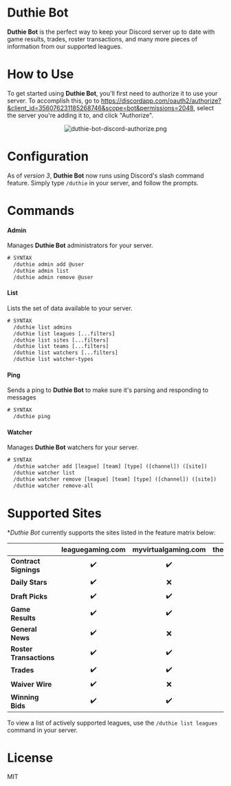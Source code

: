 Duthie Bot
===============
**Duthie Bot** is the perfect way to keep your Discord server up to date with game results, trades, roster transactions, and many more pieces of information from our supported leagues.

How to Use
==========
To get started using **Duthie Bot**, you'll first need to authorize it to use your server. To accomplish this, go to https://discordapp.com/oauth2/authorize?&client_id=356076231185268746&scope=bot&permissions=2048, select the server you're adding it to, and click "Authorize".

<p align="center"><img alt="duthie-bot-discord-authorize.png" src="https://i.imgur.com/Tk4Tk8z.png" /></p>

Configuration
=============
As of *version 3*, **Duthie Bot** now runs using Discord's slash command feature. Simply type `/duthie` in your server, and follow the prompts.

Commands
========
#### Admin
Manages **Duthie Bot** administrators for your server.
```vb
# SYNTAX
  /duthie admin add @user
  /duthie admin list
  /duthie admin remove @user
```

#### List
Lists the set of data available to your server.
```vb
# SYNTAX
  /duthie list admins
  /duthie list leagues [...filters]
  /duthie list sites [...filters]
  /duthie list teams [...filters]
  /duthie list watchers [...filters]
  /duthie list watcher-types
```

#### Ping
Sends a ping to **Duthie Bot** to make sure it's parsing and responding to messages
```vb
# SYNTAX
  /duthie ping
```

#### Watcher
Manages **Duthie Bot** watchers for your server.
```vb
# SYNTAX
  /duthie watcher add [league] [team] [type] ([channel]) ([site])
  /duthie watcher list
  /duthie watcher remove [league] [team] [type] ([channel]) ([site])
  /duthie watcher remove-all
```

Supported Sites
===============
**Duthie Bot* currently supports the sites listed in the feature matrix below:

&nbsp;                  | **leaguegaming.com** | **myvirtualgaming.com** | **thespnhl.com**
------------------------|:--------------------:|:-----------------------:|:----------------:
**Contract Signings**   | ✔️                   | ✔️                     | ❌              
**Daily Stars**         | ✔️                   | ❌                     | ❌              
**Draft Picks**         | ✔️                   | ✔️                     | ❌              
**Game Results**        | ✔️                   | ✔️                     | ✔️              
**General News**        | ✔️                   | ❌                     | ❌              
**Roster Transactions** | ✔️                   | ✔️                     | ❌              
**Trades**              | ✔️                   | ✔️                     | ❌              
**Waiver Wire**         | ✔️                   | ❌                     | ❌              
**Winning Bids**        | ✔️                   | ✔️                     | ❌              

To view a list of actively supported leagues, use the `/duthie list leagues` command in your server.

License
=======
MIT
